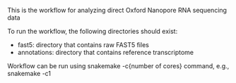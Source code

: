 This is the workflow for analyzing direct Oxford Nanopore RNA sequencing data

To run the workflow, the following directories should exist:
- fast5: directory that contains raw FAST5 files
- annotations: directory that contains reference transcriptome

Workflow can be run using snakemake -c{number of cores} command, e.g., snakemake -c1
